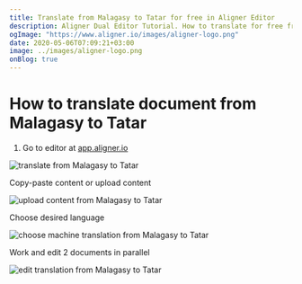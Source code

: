 ```yaml
---
title: Translate from Malagasy to Tatar for free in Aligner Editor
description: Aligner Dual Editor Tutorial. How to translate for free from Malagasy to Tatar. Aligner is multilingual document management platform. 
ogImage: "https://www.aligner.io/images/aligner-logo.png"
date: 2020-05-06T07:09:21+03:00
image: ../images/aligner-logo.png
onBlog: true
---
```


# How to translate document from Malagasy to Tatar

1. Go to editor at [app.aligner.io](https://app.aligner.io "Aligner App web page")

![translate from Malagasy to Tatar](../aligner-blank-editor.png "translate from Malagasy to Tatar")

Copy-paste content or upload content

![upload content from Malagasy to Tatar](../aligner-uploaded-document.png "upload content from Malagasy to Tatar")

Choose desired language

![choose machine translation from Malagasy to Tatar](../aligner-language-dropdown.png "choose machine translation from Malagasy to Tatar")

Work and edit 2 documents in parallel

![edit translation from Malagasy to Tatar](../aligner-double-sitded-editor.png "edit translation from Malagasy to Tatar")

